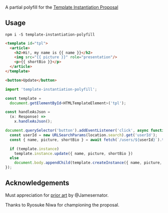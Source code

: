 A partial polyfill for the [Template Instantiation Proposal]()

## Usage

```
npm i -S template-instantiation-polyfill
```

```html
<template id="tpl">
  <article>
    <h2>Hi!, my name is {{ name }}</h2>
    <img src="{{ picture }}" role="presentation"/>
    <p>{{ shortBio }}</p>
  </article>
</template>

<button>Update</button>
```
```ts
import 'template-instantiation-polyfill';

const template =
  document.getElementById<HTMLTemplateElement>('tpl');

const handleAsJson =
  (x: Response) =>
    x.handleAsJson();

document.querySelector('button').addEventListener('click', async function() {
  const userId = new URLSearchParams(location.search).get('userId');
  const { name, picture, shortBio } = await fetch(`/users/${userId}`).then(handleAsJson);

  if (template.instance)
    template.instance.update({ name, picture, shortBio })
  else
    document.body.appendChild(template.createInstance({ name, picture, shortBio }))
});
```

## Acknowledgements

Must appreciation for [prior art](https://github.com/w3c/webcomponents/issues/702#issuecomment-442370775) by @Jamesernator.

Thanks to Ryosuke Niwa for championing the proposal.
